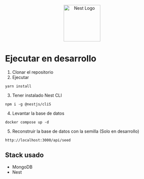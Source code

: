 <p align="center">
  <a href="http://nestjs.com/" target="blank"><img src="https://nestjs.com/img/logo-small.svg" width="120" alt="Nest Logo" /></a>
</p>

# Ejecutar en desarrollo
1. Clonar el repositorio
2. Ejecutar
```
yarn install
```
3. Tener instalado Nest CLI
```
npm i -g @nestjs/cliS
```

4. Levantar la base de datos
```
docker compose up -d
```

5. Reconstruir la base de datos con la semilla (Solo en desarrollo)
```
http://localhost:3000/api/seed
``` 

## Stack usado
* MongoDB
* Nest


